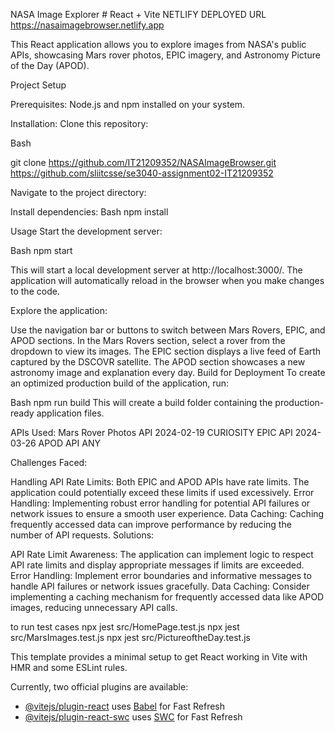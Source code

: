 
NASA Image Explorer # React + Vite
NETLIFY DEPLOYED URL 
https://nasaimagebrowser.netlify.app

This React application allows you to explore images from NASA's public APIs, showcasing Mars rover photos, EPIC imagery, and Astronomy Picture of the Day (APOD).

Project Setup

Prerequisites:
Node.js and npm  installed on your system.

Installation:
Clone this repository:

Bash

git clone 
https://github.com/IT21209352/NASAImageBrowser.git
https://github.com/sliitcsse/se3040-assignment02-IT21209352


Navigate to the project directory:

Install dependencies:
Bash
npm install



Usage
Start the development server:

Bash
npm start

This will start a local development server at http://localhost:3000/. The application will automatically reload in the browser when you make changes to the code.

Explore the application:

Use the navigation bar or buttons to switch between Mars Rovers, EPIC, and APOD sections.
In the Mars Rovers section, select a rover from the dropdown to view its images.
The EPIC section displays a live feed of Earth captured by the DSCOVR satellite.
The APOD section showcases a new astronomy image and explanation every day.
Build for Deployment
To create an optimized production build of the application, run:

Bash
npm run build
This will create a build folder containing the production-ready application files.


APIs Used:
Mars Rover Photos API 2024-02-19 CURIOSITY
EPIC API  2024-03-26
APOD API ANY

Challenges Faced:

Handling API Rate Limits: Both EPIC and APOD APIs have rate limits. The application could potentially exceed these limits if used excessively.
Error Handling: Implementing robust error handling for potential API failures or network issues to ensure a smooth user experience.
Data Caching: Caching frequently accessed data can improve performance by reducing the number of API requests.
Solutions:

API Rate Limit Awareness: The application can implement logic to respect API rate limits and display appropriate messages if limits are exceeded.
Error Handling: Implement error boundaries and informative messages to handle API failures or network issues gracefully.
Data Caching: Consider implementing a caching mechanism for frequently accessed data like APOD images, reducing unnecessary API calls.

to run test cases
npx jest src/HomePage.test.js
npx jest src/MarsImages.test.js
npx jest src/PictureoftheDay.test.js

This template provides a minimal setup to get React working in Vite with HMR and some ESLint rules.

Currently, two official plugins are available:

- [@vitejs/plugin-react](https://github.com/vitejs/vite-plugin-react/blob/main/packages/plugin-react/README.md) uses [Babel](https://babeljs.io/) for Fast Refresh
- [@vitejs/plugin-react-swc](https://github.com/vitejs/vite-plugin-react-swc) uses [SWC](https://swc.rs/) for Fast Refresh

